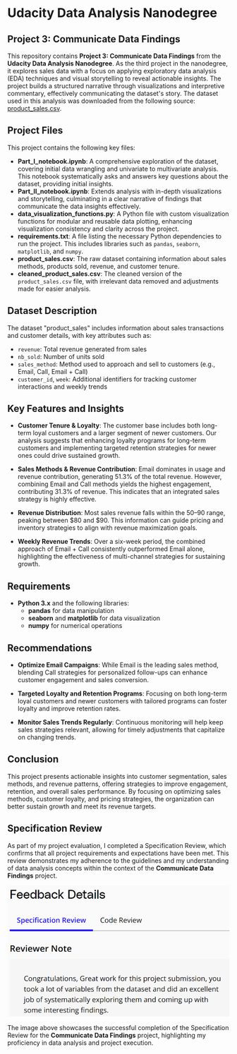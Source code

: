 # Udacity Data Analysis Nanodegree  

## Project 3: Communicate Data Findings

This repository contains **Project 3: Communicate Data Findings** from the **Udacity Data Analysis Nanodegree**. As the third project in the nanodegree, it explores sales data with a focus on applying exploratory data analysis (EDA) techniques and visual storytelling to reveal actionable insights. The project builds a structured narrative through visualizations and interpretive commentary, effectively communicating the dataset's story. The dataset used in this analysis was downloaded from the following source: [product_sales.csv](https://s3.amazonaws.com/talent-assets.datacamp.com/product_sales.csv).

## Project Files

This project contains the following key files:

- **Part_I_notebook.ipynb**: A comprehensive exploration of the dataset, covering initial data wrangling and univariate to multivariate analysis. This notebook systematically asks and answers key questions about the dataset, providing initial insights.
- **Part_II_notebook.ipynb**: Extends analysis with in-depth visualizations and storytelling, culminating in a clear narrative of findings that communicate the data insights effectively.
- **data_visualization_functions.py**: A Python file with custom visualization functions for modular and reusable data plotting, enhancing visualization consistency and clarity across the project.
- **requirements.txt**: A file listing the necessary Python dependencies to run the project. This includes libraries such as `pandas`, `seaborn`, `matplotlib`, and `numpy`.
- **product_sales.csv**: The raw dataset containing information about sales methods, products sold, revenue, and customer tenure.
- **cleaned_product_sales.csv**: The cleaned version of the `product_sales.csv` file, with irrelevant data removed and adjustments made for easier analysis.


## Dataset Description

The dataset "product_sales" includes information about sales transactions and customer details, with key attributes such as:
- `revenue`: Total revenue generated from sales
- `nb_sold`: Number of units sold
- `sales_method`: Method used to approach and sell to customers (e.g., Email, Call, Email + Call)
- `customer_id`, `week`: Additional identifiers for tracking customer interactions and weekly trends

## Key Features and Insights

- **Customer Tenure & Loyalty**: The customer base includes both long-term loyal customers and a larger segment of newer customers. Our analysis suggests that enhancing loyalty programs for long-term customers and implementing targeted retention strategies for newer ones could drive sustained growth.
  
- **Sales Methods & Revenue Contribution**: Email dominates in usage and revenue contribution, generating 51.3% of the total revenue. However, combining Email and Call methods yields the highest engagement, contributing 31.3% of revenue. This indicates that an integrated sales strategy is highly effective.

- **Revenue Distribution**: Most sales revenue falls within the $50–$90 range, peaking between $80 and $90. This information can guide pricing and inventory strategies to align with revenue maximization goals.

- **Weekly Revenue Trends**: Over a six-week period, the combined approach of Email + Call consistently outperformed Email alone, highlighting the effectiveness of multi-channel strategies for sustaining growth.

## Requirements

- **Python 3.x** and the following libraries:
  - **pandas** for data manipulation
  - **seaborn** and **matplotlib** for data visualization
  - **numpy** for numerical operations

## Recommendations

- **Optimize Email Campaigns**: While Email is the leading sales method, blending Call strategies for personalized follow-ups can enhance customer engagement and sales conversion.
  
- **Targeted Loyalty and Retention Programs**: Focusing on both long-term loyal customers and newer customers with tailored programs can foster loyalty and improve retention rates.

- **Monitor Sales Trends Regularly**: Continuous monitoring will help keep sales strategies relevant, allowing for timely adjustments that capitalize on changing trends.

## Conclusion

This project presents actionable insights into customer segmentation, sales methods, and revenue patterns, offering strategies to improve engagement, retention, and overall sales performance. By focusing on optimizing sales methods, customer loyalty, and pricing strategies, the organization can better sustain growth and meet its revenue targets.

## Specification Review

As part of my project evaluation, I completed a Specification Review, which confirms that all project requirements and expectations have been met. This review demonstrates my adherence to the guidelines and my understanding of data analysis concepts within the context of the **Communicate Data Findings** project.

![Specification Review](review.png)

The image above showcases the successful completion of the Specification Review for the **Communicate Data Findings** project, highlighting my proficiency in data analysis and project execution.
